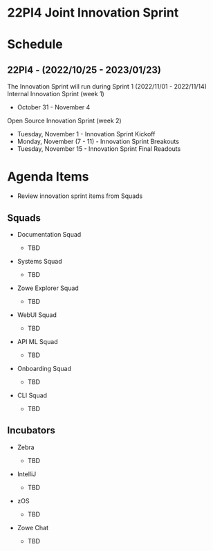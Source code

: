 #  22PI4 Joint Innovation Sprint

# Schedule
## 22PI4 - (2022/10/25 - 2023/01/23)

The Innovation Sprint will run during Sprint 1 (2022/11/01 - 2022/11/14)<br>
Internal Innovation Sprint (week 1)<br>
- October 31 - November 4

Open Source Innovation Sprint (week 2)<br>
- Tuesday, November 1 - Innovation Sprint Kickoff<br>
- Monday, November (7 - 11) - Innovation Sprint Breakouts<br>
- Tuesday, November 15 - Innovation Sprint Final Readouts<br>

# Agenda Items<br>
- Review innovation sprint items from Squads<br>

## Squads<br>

- Documentation Squad<br>
    - TBD

- Systems Squad<br>
    - TBD

- Zowe Explorer Squad<br>
    - TBD

- WebUI Squad<br>
    - TBD

- API ML Squad<br>
    - TBD

- Onboarding Squad<br>
    - TBD

- CLI Squad<br>
    - TBD

## Incubators<br>

- Zebra<br>
    - TBD

- IntelliJ<br>
    - TBD

- zOS<br>
    - TBD

- Zowe Chat<br>
    - TBD

